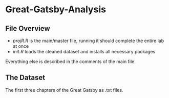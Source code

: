 # Great-Gatsby-Analysis
## File Overview
- _projR.R_ is the main/master file, running it should complete the entire lab at once
- _init.R_ loads the cleaned dataset and installs all necessary packages

Everything else is described in the comments of the main file.

## The Dataset

The first three chapters of the Great Gatsby as .txt files.
